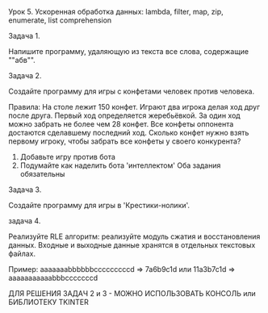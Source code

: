 
Урок 5. Ускоренная обработка данных: lambda, filter, map, zip, enumerate, list comprehension

Задача 1. 

Напишите программу, удаляющую из текста все слова, содержащие ""абв"".

Задача 2.

Создайте программу для игры с конфетами человек против человека.

Правила: На столе лежит 150 конфет. Играют два игрока делая ход друг после друга. Первый ход определяется жеребьёвкой. За один ход можно забрать не более чем 28 конфет. Все конфеты оппонента достаются сделавшему последний ход. Сколько конфет нужно взять первому игроку, чтобы забрать все конфеты у своего конкурента?
1. Добавьте игру против бота
2. Подумайте как наделить бота 'интеллектом'
Оба задания обязательны


Задача 3.

Создайте программу для игры в 'Крестики-нолики'.


задача 4.

Реализуйте RLE алгоритм: реализуйте модуль сжатия и восстановления данных. Входные и выходные данные хранятся в отдельных текстовых файлах.

Пример: aaaaaaabbbbbbcccccccccd => 7a6b9c1d или 11a3b7c1d => aaaaaaaaaaabbbcccccccd

ДЛЯ РЕШЕНИЯ ЗАДАЧ 2 и 3 - МОЖНО ИСПОЛЬЗОВАТЬ КОНСОЛЬ или БИБЛИОТЕКУ TKINTER